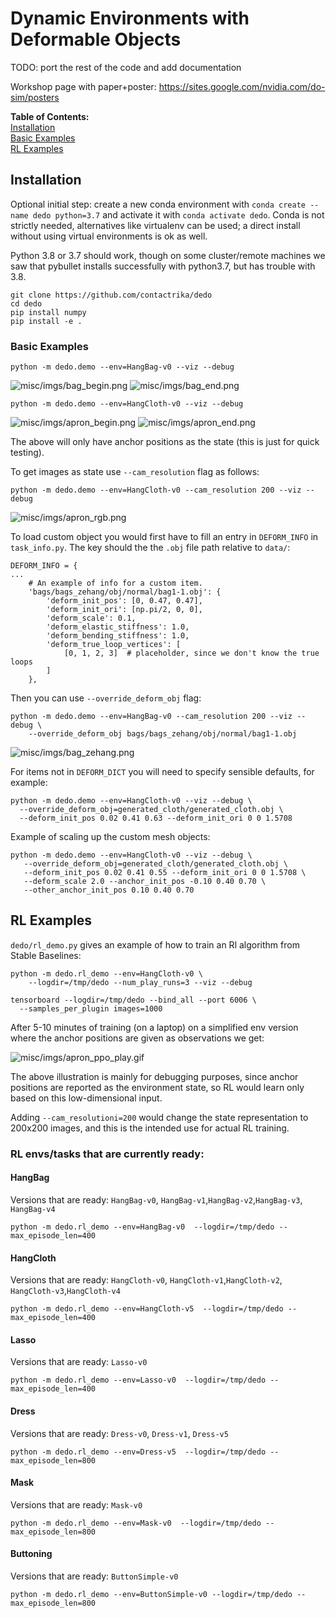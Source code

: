 # Dynamic Environments with Deformable Objects

TODO: port the rest of the code and add documentation

Workshop page with paper+poster: https://sites.google.com/nvidia.com/do-sim/posters


**Table of Contents:**<br />
[Installation](#install)<br />
[Basic Examples](#examples)<br />
[RL Examples](#rl)<br />

<a name="install"></a>
## Installation

Optional initial step: create a new conda environment with
`conda create --name dedo python=3.7` and activate it with
`conda activate dedo`. 
Conda is not strictly needed, alternatives like virtualenv can be used;
a direct install without using virtual environments is ok as well.

Python 3.8 or 3.7 should work, though on some cluster/remote machines we saw
that pybullet installs successfully with python3.7, but has trouble with 3.8.


```
git clone https://github.com/contactrika/dedo
cd dedo
pip install numpy
pip install -e .
```

<a name="examples"></a>
### Basic Examples

```
python -m dedo.demo --env=HangBag-v0 --viz --debug
```

![misc/imgs/bag_begin.png](misc/imgs/bag_begin.png)
![misc/imgs/bag_end.png](misc/imgs/bag_end.png)

```
python -m dedo.demo --env=HangCloth-v0 --viz --debug
```

![misc/imgs/apron_begin.png](misc/imgs/apron_begin.png)
![misc/imgs/apron_end.png](misc/imgs/apron_end.png)


The above will only have anchor positions as the state (this is just for quick
testing). 

To get images as state use `--cam_resolution` flag as follows:

```
python -m dedo.demo --env=HangCloth-v0 --cam_resolution 200 --viz --debug
```

![misc/imgs/apron_rgb.png](misc/imgs/apron_rgb.png)

To load custom object you would first have to fill an entry in `DEFORM_INFO` in 
`task_info.py`. The key should the the `.obj` file path relative to `data/`:

```
DEFORM_INFO = {
...
    # An example of info for a custom item.
    'bags/bags_zehang/obj/normal/bag1-1.obj': {
        'deform_init_pos': [0, 0.47, 0.47],
        'deform_init_ori': [np.pi/2, 0, 0],
        'deform_scale': 0.1,
        'deform_elastic_stiffness': 1.0,
        'deform_bending_stiffness': 1.0,
        'deform_true_loop_vertices': [
            [0, 1, 2, 3]  # placeholder, since we don't know the true loops
        ]
    },
```

Then you can use `--override_deform_obj` flag:

```
python -m dedo.demo --env=HangBag-v0 --cam_resolution 200 --viz --debug \
    --override_deform_obj bags/bags_zehang/obj/normal/bag1-1.obj
```

![misc/imgs/bag_zehang.png](misc/imgs/bag_zehang.png)


For items not in `DEFORM_DICT` you will need to specify sensible defaults,
for example:

```
python -m dedo.demo --env=HangCloth-v0 --viz --debug \
  --override_deform_obj=generated_cloth/generated_cloth.obj \
  --deform_init_pos 0.02 0.41 0.63 --deform_init_ori 0 0 1.5708
```

Example of scaling up the custom mesh objects:
```
python -m dedo.demo --env=HangCloth-v0 --viz --debug \
   --override_deform_obj=generated_cloth/generated_cloth.obj \
   --deform_init_pos 0.02 0.41 0.55 --deform_init_ori 0 0 1.5708 \
   --deform_scale 2.0 --anchor_init_pos -0.10 0.40 0.70 \
   --other_anchor_init_pos 0.10 0.40 0.70
```

<a name="rl"></a>
## RL Examples

`dedo/rl_demo.py` gives an example of how to train an Rl
algorithm from Stable Baselines:

```
python -m dedo.rl_demo --env=HangCloth-v0 \
    --logdir=/tmp/dedo --num_play_runs=3 --viz --debug

tensorboard --logdir=/tmp/dedo --bind_all --port 6006 \
  --samples_per_plugin images=1000
```

After 5-10 minutes of training (on a laptop) on a simplified
env version where the anchor positions are given as
observations we get:

![misc/imgs/apron_ppo_play.gif](misc/imgs/apron_ppo_play.gif)

The above illustration is mainly for debugging purposes, since anchor positions
are reported as the environment state, so RL would learn only based on this
low-dimensional input.

Adding `--cam_resolutioni=200` would change the state representation to
200x200 images, and this is the intended use for actual RL training.


### RL envs/tasks that are currently ready:

#### HangBag

Versions that are ready: `HangBag-v0`, `HangBag-v1`,`HangBag-v2`,`HangBag-v3`,
`HangBag-v4`

```
python -m dedo.rl_demo --env=HangBag-v0  --logdir=/tmp/dedo --max_episode_len=400
```

#### HangCloth
Versions that are ready: `HangCloth-v0`, `HangCloth-v1`,`HangCloth-v2`,
`HangCloth-v3`,`HangCloth-v4`

```
python -m dedo.rl_demo --env=HangCloth-v5  --logdir=/tmp/dedo --max_episode_len=400
```

#### Lasso
Versions that are ready: `Lasso-v0`

```
python -m dedo.rl_demo --env=Lasso-v0  --logdir=/tmp/dedo --max_episode_len=400
```

#### Dress
Versions that are ready: `Dress-v0`, `Dress-v1`, `Dress-v5`

```
python -m dedo.rl_demo --env=Dress-v5  --logdir=/tmp/dedo --max_episode_len=800
```

#### Mask
Versions that are ready: `Mask-v0`

```
python -m dedo.rl_demo --env=Mask-v0  --logdir=/tmp/dedo --max_episode_len=800
```

#### Buttoning

Versions that are ready: `ButtonSimple-v0`

```
python -m dedo.rl_demo --env=ButtonSimple-v0 --logdir=/tmp/dedo --max_episode_len=800
```

